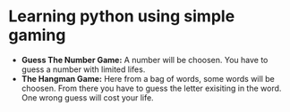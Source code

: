 # Learning python using simple gaming
* **Guess The Number Game:** A number will be choosen. You have to guess a number with limited lifes. 
* **The Hangman Game:** Here from a bag of words, some words will be choosen. From there you have to guess the letter exisiting in the word. One wrong guess will cost your life. 
